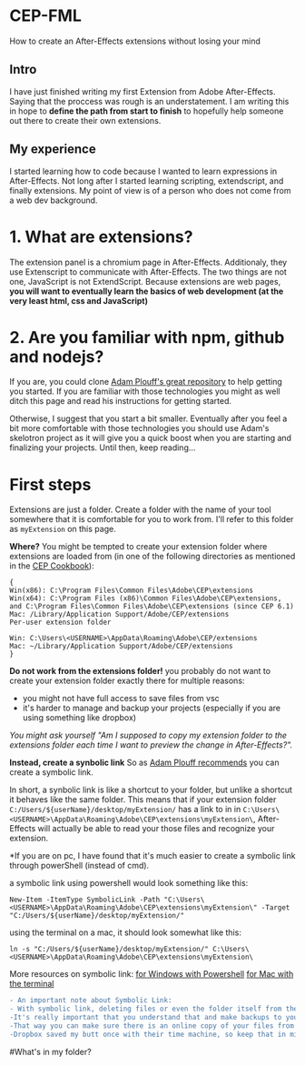 # CEP-FML
How to create an After-Effects extensions without losing your mind

## Intro
I have just finished writing my first Extension from Adobe After-Effects. Saying that the proccess was rough is an understatement. I am writing this in hope to **define the path from start to finish** to hopefully help someone out there to create their own extensions.

## My experience
I started learning how to code because I wanted to learn expressions in After-Effects. Not long after I started learning scripting, extendscript, and finally extensions. My point of view is of a person who does not come from a web dev background.

# 1. What are extensions?
The extension panel is a chromium page in After-Effects.
Additionaly, they use Extenscript to communicate with After-Effects.
The two things are not one, JavaScript is not ExtendScript.
Because extensions are web pages, **you will want to eventually learn the basics of web development (at the very least html, css and JavaScript)**

# 2. Are you familiar with npm, github and nodejs?

If you are, you could clone [Adam Plouff's great repository](https://github.com/adamplouff/CEP-Skelotron) to help getting you started. If you are familiar with those technologies you might as well ditch this page and read his instructions for getting started.

Otherwise, I suggest that you start a bit smaller. Eventually after you feel a bit more comfortable with those technologies you should use Adam's skelotron project as it will give you a quick boost when you are starting and finalizing your projects. Until then, keep reading...







# First steps
Extensions are just a folder. Create a folder with the name of your tool somewhere that it is comfortable for you to work from. I'll refer to this folder as `myExtension` on this page.

**Where?**
You might be tempted to create your extension folder where extensions are loaded from (in one of the following directories as mentioned in the [CEP Cookbook](https://github.com/Adobe-CEP/CEP-Resources/blob/master/CEP_8.x/Documentation/CEP%208.0%20HTML%20Extension%20Cookbook.md)):

```
{
Win(x86): C:\Program Files\Common Files\Adobe\CEP\extensions
Win(x64): C:\Program Files (x86)\Common Files\Adobe\CEP\extensions, and C:\Program Files\Common Files\Adobe\CEP\extensions (since CEP 6.1)
Mac: /Library/Application Support/Adobe/CEP/extensions
Per-user extension folder

Win: C:\Users\<USERNAME>\AppData\Roaming\Adobe\CEP/extensions
Mac: ~/Library/Application Support/Adobe/CEP/extensions
}
```

**Do not work from the extensions folder!**
you probably do not want to create your extension folder exactly there for multiple reasons:
- you might not have full access to save files from vsc
- it's harder to manage and backup your projects (especially if you are using something like dropbox)

_You might ask yourself "Am I supposed to copy my extension folder to the extensions folder each time I want to preview the change in After-Effects?"._

**Instead, create a synbolic link**
So as [Adam Plouff recommends](https://github.com/adamplouff/CEP-Skelotron#usage) you can create a symbolic link.

In short, a synbolic link is like a shortcut to your folder, but unlike a shortcut it behaves like the same folder. This means that if your extension folder `C:/Users/${userName}/desktop/myExtension/` has a link to in in 
`C:\Users\<USERNAME>\AppData\Roaming\Adobe\CEP\extensions\myExtension\`, After-Effects will actually be able to read your those files and recognize your extension.

*If you are on pc, I have found that it's much easier to create a symbolic link through powerShell (instead of cmd). 

a symbolic link using powershell would look something like this:

`New-Item -ItemType SymbolicLink -Path "C:\Users\<USERNAME>\AppData\Roaming\Adobe\CEP\extensions\myExtension\" -Target "C:/Users/${userName}/desktop/myExtension/"`

using the terminal on a mac, it should look somewhat like this:

`ln -s "C:/Users/${userName}/desktop/myExtension/" C:\Users\<USERNAME>\AppData\Roaming\Adobe\CEP\extensions\myExtension\`

More resources on symbolic link:
[for Windows with Powershell](https://www.youtube.com/watch?v=_VnONfOgP8M)
[for Mac with the terminal](https://www.youtube.com/watch?v=43mGItOoJIM)


```diff
- An important note about Symbolic Link:
- With symbolic link, deleting files or even the folder itself from the "linked" instance (the one in the extensions folder) affects the original folder.
-It's really important that you understand that and make backups to your project often, or use git and github.
-That way you can make sure there is an online copy of your files from time to time.
-Dropbox saved my butt once with their time machine, so keep that in mind.
```











#What's in my folder?



